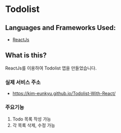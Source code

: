 # Todolist

## Languages and Frameworks Used:

- [ReactJs](https://reactjs.org/)

## What is this?

ReactJs를 이용하여 Todolist 앱을 만들었습니다.

### 실제 서비스 주소

- https://kim-eunkyu.github.io/Todolist-With-React/

### 주요기능

1.  Todo 목록 작성 가능
2.  각 목록 삭제, 수정 가능
